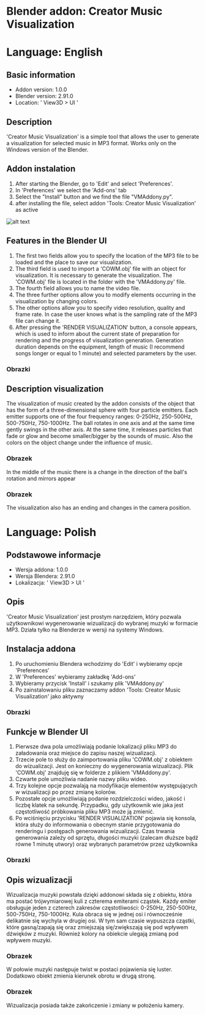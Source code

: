 # Blender addon: Creator Music Visualization

# Language: English
## Basic information
- Addon version: 1.0.0
- Blender version: 2.91.0
- Location: ' View3D > UI '

## Description
'Creator Music Visualization' is a simple tool that allows the user to generate a visualization for selected music in MP3 format.
Works only on the Windows version of the Blender.

## Addon instalation
1. After starting the Blender, go to 'Edit' and select 'Preferences'.
2. In 'Preferences' we select the 'Add-ons' tab
3. Select the "Install" button and we find the file "VMAddony.py".
4. after installing the file, select addon 'Tools: Creator Music Visualization' as active

![alt text](https://github.com/PolskiPiter/Blender_Addon_Music_Visualization/blob/main/Images/Blender_install_addon.PNG?raw=true)

## Features in the Blender UI
1. The first two fields allow you to specify the location of the MP3 file to be loaded and the place to save our visualization.
2. The third field is used to import a 'COWM.obj' file with an object for visualization. It is necessary to generate the visualization. The 'COWM.obj' file is located in the folder with the 'VMAddony.py' file.
3. The fourth field allows you to name the video file.
4. The three further options allow you to modify elements occurring in the visualization by changing colors.
5. The other options allow you to specify video resolution, quality and frame rate. In case the user knows what is the sampling rate of the MP3 file can change it.
6. After pressing the 'RENDER VISUALIZATION' button, a console appears, which is used to inform about the current state of preparation for rendering and the progress of visualization generation. Generation duration depends on the equipment, length of music (I recommend songs longer or equal to 1 minute) and selected parameters by the user.

### Obrazki

## Description visualization
The visualization of music created by the addon consists of the object that has the form of a three-dimensional sphere with four particle emitters. Each emitter supports one of the four frequency ranges: 0-250Hz, 250-500Hz, 500-750Hz, 750-1000Hz. The ball rotates in one axis and at the same time gently swings in the other axis. At the same time, it releases particles that fade or glow and become smaller/bigger by the sounds of music. Also the colors on the object change under the influence of music.

### Obrazek

In the middle of the music there is a change in the direction of the ball's rotation and mirrors appear

### Obrazek

The visualization also has an ending and changes in the camera position. 


# Language: Polish
## Podstawowe informacje
- Wersja addona: 1.0.0
- Wersja Blendera: 2.91.0
- Lokalizacja: ' View3D > UI '

## Opis
'Creator Music Visualization' jest prostym narzędziem, który pozwala użytkownikowi wygenerowanie wizualizacji do wybranej muzyki w formacie MP3.
Działa tylko na Blenderze w wersji na systemy Windows.

## Instalacja addona
1. Po uruchomieniu Blendera wchodzimy do 'Edit' i wybieramy opcje 'Preferences'
2. W 'Preferences' wybieramy zakładkę 'Add-ons'
3. Wybieramy przycisk 'Install' i szukamy plik 'VMAddony.py'
4. Po zainstalowaniu pliku zaznaczamy addon 'Tools: Creator Music Visualization' jako aktywny

### Obrazki

## Funkcje w Blender UI
1. Pierwsze dwa pola umożliwiają podanie lokalizacji pliku MP3 do załadowania oraz miejsce do zapisu naszej wizualizacji.
2. Trzecie pole to służy do zaimportowania pliku 'COWM.obj' z obiektem do wizualizacji. Jest on konieczny do wygenerowania wizualizacji. Plik 'COWM.obj' znajduję się w folderze z plikiem 'VMAddony.py'.
3. Czwarte pole umożliwia nadanie nazwy pliku wideo.
4. Trzy kolejne opcje pozwalają na modyfikacje elementów występujących w wizualizacji po przez zmianę kolorów.
5. Pozostałe opcje umożliwiają podanie rozdzielczości wideo, jakość i liczbę klatek na sekundę. Przypadku, gdy użytkownik wie jaka jest częstotliwość próbkowania pliku MP3 może ją zmienić.
6. Po wciśnięciu przycisku 'RENDER VISUALIZATION' pojawia się konsola, która służy do informowania o obecnym stanie przygotowania do renderingu i postępach generowania wizualizacji. Czas trwania generowania zależy od sprzętu, długości muzyki (zalecam dłuższe bądź równe 1 minutę utwory) oraz wybranych parametrów przez użytkownika

### Obrazki

## Opis wizualizacji
Wizualizacja muzyki powstała dzięki addonowi składa się z obiektu, która ma postać trójwymiarowej kuli z czterema emiterami cząstek. Każdy emiter obsługuje jeden z czterech zakresów częstotliwości: 0-250Hz, 250-500Hz, 500-750Hz, 750-1000Hz. Kula obraca się w jednej osi i równocześnie delikatnie się wychyla w drugiej osi. W tym sam czasie wypuszcza cząstki, które gasną/zapają się oraz zmiejszają się/zwiększają się pod wpływem dźwięków z muzyki. Również kolory na obiekcie ulegają zmianą pod wpływem muzyki.

### Obrazek

W połowie muzyki następuje twist w postaci pojawienia się luster. Dodatkowo obiekt zmienia kierunek obrotu w drugą stronę.

### Obrazek

Wizualizacja posiada także zakończenie i zmiany w położeniu kamery. 
